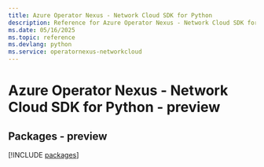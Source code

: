 ```yaml
---
title: Azure Operator Nexus - Network Cloud SDK for Python
description: Reference for Azure Operator Nexus - Network Cloud SDK for Python
ms.date: 05/16/2025
ms.topic: reference
ms.devlang: python
ms.service: operatornexus-networkcloud
---
```

# Azure Operator Nexus - Network Cloud SDK for Python - preview
## Packages - preview
[!INCLUDE [packages](operator-nexus---network-cloud-index.md)]